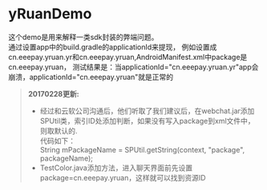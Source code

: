 yRuanDemo
======================
这个demo是用来解释一类sdk封装的弊端问题。<br>
通过设置app中的build.gradle的applicationId来提现，
例如设置成cn.eeepay.yruan.yr和cn.eeepay.yruan,AndroidManifest.xml中package是cn.eeepay.yruan，
测试结果是：当applicationId="cn.eeepay.yruan.yr"app会崩溃，applicationId="cn.eeepay.yruan"就是正常的

> **20170228更新:**
> - 经过和云软公司沟通后，他们听取了我们建议后，在webchat.jar添加SPUtil类，索引ID处添加判断，如果没有写入package到xml文件中，则取默认的.<br>
代码如下：<br>
 String mPackageName = SPUtil.getString(context, "package", packageName);
> - TestColor.java添加方法，进入聊天界面前先设置package=cn.eeepay.yruan，这样就可以找到资源ID